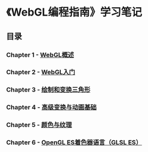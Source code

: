 # 《WebGL编程指南》学习笔记

## 目录
### Chapter 1 - [WebGL概述](./01/README.md)

### Chapter 2 - [WebGL入门](./02/README.md)

### Chapter 3 - [绘制和变换三角形](./03/README.md)

### Chapter 4 - [高级变换与动画基础](./04/README.md)

### Chapter 5 - [颜色与纹理](./05/README.md)

### Chapter 6 - [ OpenGL ES着色器语言（GLSL ES）](./06/README.md)
